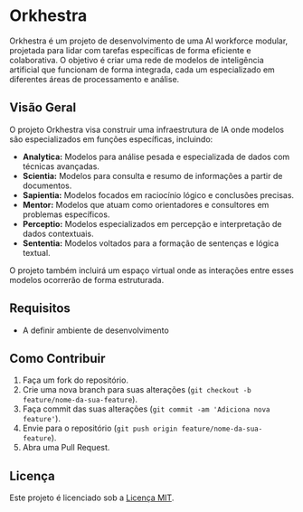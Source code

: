 # Orkhestra

Orkhestra é um projeto de desenvolvimento de uma AI workforce modular, projetada para lidar com tarefas específicas de forma eficiente e colaborativa. O objetivo é criar uma rede de modelos de inteligência artificial que funcionam de forma integrada, cada um especializado em diferentes áreas de processamento e análise.

## Visão Geral

O projeto Orkhestra visa construir uma infraestrutura de IA onde modelos são especializados em funções específicas, incluindo:

- **Analytica:** Modelos para análise pesada e especializada de dados com técnicas avançadas.
- **Scientia:** Modelos para consulta e resumo de informações a partir de documentos.
- **Sapientia:** Modelos focados em raciocínio lógico e conclusões precisas.
- **Mentor:** Modelos que atuam como orientadores e consultores em problemas específicos.
- **Perceptio:** Modelos especializados em percepção e interpretação de dados contextuais.
- **Sententia:** Modelos voltados para a formação de sentenças e lógica textual.

O projeto também incluirá um espaço virtual onde as interações entre esses modelos ocorrerão de forma estruturada.

## Requisitos

- A definir ambiente de desenvolvimento

## Como Contribuir

1. Faça um fork do repositório.
2. Crie uma nova branch para suas alterações (`git checkout -b feature/nome-da-sua-feature`).
3. Faça commit das suas alterações (`git commit -am 'Adiciona nova feature'`).
4. Envie para o repositório (`git push origin feature/nome-da-sua-feature`).
5. Abra uma Pull Request.

## Licença

Este projeto é licenciado sob a [Licença MIT](LICENSE).
